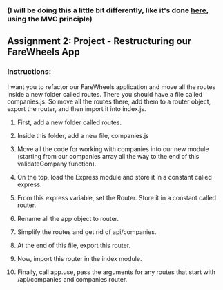 ### (I will be doing this a little bit differently, like it's done [here](https://github.com/ptv1p3r/ptm_api/tree/master/api), using the MVC principle)

## Assignment 2: Project - Restructuring our FareWheels App

### Instructions:

I want you to refactor our FareWheels application and move all the routes inside a new folder called routes. There you should have a file called companies.js. So move all the routes there, add them to a router object, export the router, and then import it into index.js.

1. First, add a new folder called routes.

2. Inside this folder, add a new file, companies.js

3. Move all the code for working with companies into our new module (starting from our companies array all the way to the end of this validateCompany function).

4. On the top, load the Express module and store it in a constant called express.

5. From this express variable, set the Router. Store it in a constant called router.

6. Rename all the app object to router.

7. Simplify the routes and get rid of api/companies.

8. At the end of this file, export this router.

9. Now, import this router in the index module.

10. Finally, call app.use, pass the arguments for any routes that start with /api/companies and companies router.